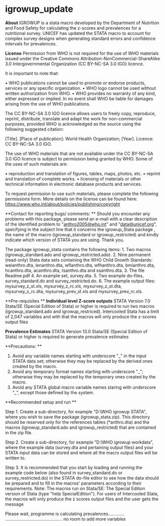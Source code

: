 # igrowup_update

**About**
IGROWUP is a stata macro developed by the Department of Nutrition and Food Safety for calculating the z-scores and prevalences for a nutritional survey.
UNICEF has updated the STATA macro to account for complex survey designs when generating standard errors and confidence intervals for prevalences.


**License**
Permission from WHO is not required for the use of WHO materials issued under the Creative Commons Attribution-NonCommercial-ShareAlike 3.0 Intergovernmental Organization (CC BY-NC-SA 3.0 IGO) licence.

It is important to note that:

• WHO publications cannot be used to promote or endorse products, services or any specific organization.
• WHO logo cannot be used without written authorization from WHO.
• WHO provides no warranty of any kind, either expressed or implied. In no event shall WHO be liable for damages arising from the use of WHO publications.

The  CC BY-NC-SA 3.0 IGO licence allows users to freely copy, reproduce, reprint, distribute, translate and adapt the work for non-commercial purposes, provided WHO is acknowledged as the source using the following suggested citation:

[Title]. [Place of publication]: World Health Organization; [Year]. Licence: CC BY-NC-SA 3.0 IGO.

The use of WHO materials that are not available under the CC BY-NC-SA 3.0 IGO licence is subject to permission being granted by WHO. Some of the uses of such materials are:

• reproduction and translation of figures, tables, maps, photos, etc.
• reprint and translation of complete works.
• licensing of materials or other technical information in electronic database products and services.

To request permission to use such materials, please complete the following permissions form.
More details on the license can be found here: https://www.who.int/about/policies/publishing/copyright


**Contact for reporting bugs/ comments: **
Should you encounter any problems with this package, please send an e-mail with a clear description of the identified problem to "anthro2005@who.int" and "data@unicef.org", specifying in the subject line that it concerns the igrowup_Stata package , the name of the macro (igrowup_standard or igrowup_restricted) and kindly indicate which version of STATA 
you are using. Thank you.


The package igrowup_stata contains the following items: 
	1. Two macros (igrowup_standard.ado and igrowup_restricted.ado). 
	2. Nine permanent (read-only) Stata data sets containing the WHO Child Growth Standards: weianthro.dta, lenanthro.dta, wflanthro.dta, wfhanthro.dta,
	bmianthro.dta, hcanthro.dta, acanthro.dta, tsanthro.dta and ssanthro.dta. 
	3. The file Readme.pdf 
	4. An example set, survey.dta. 
	5. Two example do-files, survey_standard.do and survey_restricted.do. 
	6. The example output files: mysurvey_z_st.xls, mysurvey_z_rc.xls, mysurvey_z_st.dta, mysurvey_z_rc.dta, mysurvey_prev_st.xls and mysurvey_prev_rc.xls.

**Pre-requisites **
**Individual level Z-score outputs**
STATA Version 7.0 Stata/SE (Special Edition of Stata) or higher is required to run two macros (igrowup_standard.ado and igrowup_restriced). 
Intercooled Stata has a limit of 2,047 variables and with that the macros will only produce the z-scores output files

**Prevalence Estimates**
STATA Version 13.0 Stata/SE (Special Edition of Stata) or higher is required to generate prevalence estimates

**Precautions: **
1. Avoid any variable names starting with underscore "_" in the input STATA data set; otherwise they may be replaced by the derived ones created by the macro. 
2. Avoid any temporary format names starting with underscore "_"; otherwise they may be replaced by the temporary ones created by the macro. 
3. Avoid any STATA global macro variable names staring with underscore “_”, except those defined by the system. 

**Recommended setup and run **

Step 1. 
Create a sub-directory, for example "D:\WHO igrowup STATA", where you wish to save the package (igrowup_stata.zip). This directory should be reserved only for the references tables (*anthro.dta) and the macros  (igrowup_standard.ado and igrowup_restricted) that are contained in the zip file.

Step 2. 
Create a sub-directory, for example "D:\WHO igrowup workdata", where the example data (survey.dta and pertaining output files) and your STATA input data can be stored and where all the macro output files will be written to.

Step 3. 
It is recommended that you start by loading and running the example code below (also found in survey_standard.do or survey_restricted.do) in the STATA do-file  editor to see how the data should be prepared and to fill in the macros' parameters according to their requirements. Note: The macros run on Stata/SE: The Special Edition version of Stata (type "help SpecialEdition"). For users of Intercooled Stata, the macros will only produce the z scores output files and the user gets the message 
 
 Please wait, programme is calculating prevalences............. 
 .............................................. 
no room to add more variables

